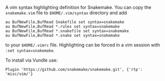 A vim syntax highlighting definition for Snakemake.
You can copy the `snakemake.vim` file to `$HOME/.vim/syntax` directory and add

    au BufNewFile,BufRead Snakefile set syntax=snakemake
    au BufNewFile,BufRead *.rules set syntax=snakemake
    au BufNewFile,BufRead *.snakefile set syntax=snakemake
    au BufNewFile,BufRead *.snake set syntax=snakemake

to your `$HOME/.vimrc` file. Highlighting can be forced in a vim session with `:set syntax=snakemake`.

To install via Vundle use:

    Plugin 'https://github.com/snakemake/snakemake.git', {'rtp': 'misc/vim/'}
